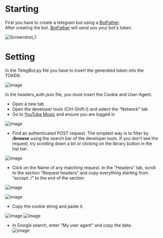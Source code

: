 # Starting

First you have to create a telegram bot using a [BotFather](https://t.me/BotFather).  
After creating the bot. [BotFather](https://t.me/BotFather) will send you your bot's token.  
  
![Screenshot_1](https://user-images.githubusercontent.com/20659925/178162944-3868c067-6d90-467b-9d51-4f929ea07b23.png)  
# Setting
In the TelegBot.py file you have to insert the generated token into the TOKEN.  


![image](https://user-images.githubusercontent.com/20659925/178163089-5fb56430-1020-4c93-9315-9ca41a0921b8.png)  

In the headers_auth.json file, you must insert the Cookie and User-Agent.  
* Open a new tab  
* Open the developer tools (Ctrl-Shift-I) and select the “Network” tab  
* Go to [YouTube Music](https://music.youtube.com) and ensure you are logged in

![image](https://user-images.githubusercontent.com/20659925/178163460-dd89957a-fcf3-4904-a26c-685489b29f6c.png)  
* Find an authenticated POST request. The simplest way is to filter by ***/browse*** using the search bar of the developer tools. If you don’t see the request, try scrolling down a bit or clicking on the library button in the top bar.

![image](https://user-images.githubusercontent.com/20659925/178163481-ee1e4127-3cfd-4c18-a11f-d1138fb5018e.png)
* Click on the Name of any matching request. In the “Headers” tab, scroll to the section “Request headers” and copy everything starting from “accept: */*” to the end of the section

![image](https://user-images.githubusercontent.com/20659925/178163502-ab512085-0f53-47c2-8dd3-805e0538dc1f.png)

![image](https://user-images.githubusercontent.com/20659925/178163535-265b319e-4ddf-4c8e-95ad-ed14bafc4c65.png)
* Copy the cookie string and paste it.

![image](https://user-images.githubusercontent.com/20659925/178163593-f207d826-38e0-485e-9f05-368cc7185e15.png)
![image](https://user-images.githubusercontent.com/20659925/178163852-72835f0c-28a7-456c-bc0c-3787e1129105.png)
* In Google search, enter "My user agent" and copy the data.  
![image](https://user-images.githubusercontent.com/20659925/178163890-1b648f20-92de-4467-83fb-d4a542e20884.png)



